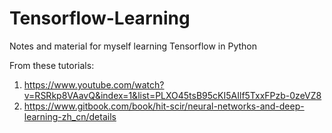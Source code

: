 # Tensorflow-Learning
Notes and material for myself learning Tensorflow in Python

From these tutorials:
1. https://www.youtube.com/watch?v=RSRkp8VAavQ&index=1&list=PLXO45tsB95cKI5AIlf5TxxFPzb-0zeVZ8
2. https://www.gitbook.com/book/hit-scir/neural-networks-and-deep-learning-zh_cn/details
